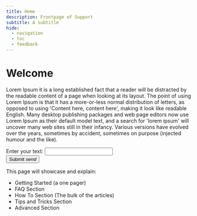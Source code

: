 ```yaml
---
title: Home
description: Frontpage of Support
subtitle: A subtitle
hide:
  - navigation
  - toc
  - feedback
---
```

# Welcome
Lorem Ipsum it is a long established fact that a reader will be distracted by the readable content of a page when looking at its layout. The point of using Lorem Ipsum is that it has a more-or-less normal distribution of letters, as opposed to using 'Content here, content here', making it look like readable English. Many desktop publishing packages and web page editors now use Lorem Ipsum as their default model text, and a search for 'lorem ipsum' will uncover many web sites still in their infancy. Various versions have evolved over the years, sometimes by accident, sometimes on purpose (injected humour and the like).

<form>
  <div class="input-field">
    <label for="myField">Enter your text:</label>
    <input type="text" id="myField" name="myField">
  </div>
  <button class="btn waves-effect waves-light" type="submit" name="action">Submit
    <i class="material-icons right">send</i>
  </button>
</form>


This page will showcase and explain:
- Getting Started (a one pager)
- FAQ Section
- How To Section (The bulk of the articles)
- Tips and Tricks Section
- Advanced Section
